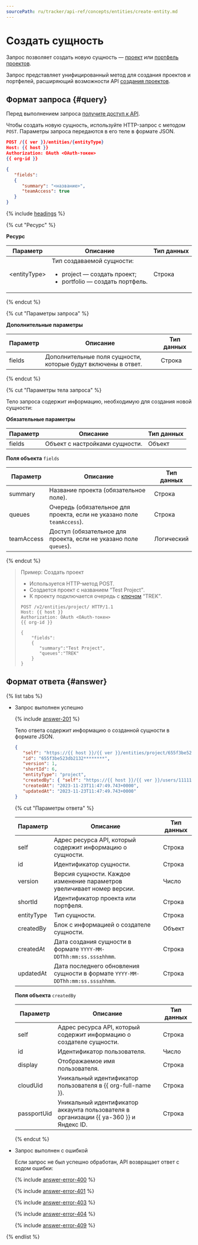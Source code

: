 ```yaml
---
sourcePath: ru/tracker/api-ref/concepts/entities/create-entity.md
---
```

# Создать сущность

Запрос позволяет создать новую сущность — [проект](../../manager/project-new.md) или [портфель проектов](../../manager/portfolio.md).

Запрос представляет унифицированный метод для создания проектов и портфелей, расширяющий возможности API [создания проектов](../projects/create-project.md).


## Формат запроса {#query}

Перед выполнением запроса [получите доступ к API](../access.md).

Чтобы создать новую сущность, используйте HTTP-запрос с методом `POST`. Параметры запроса передаются в его теле в формате JSON.

```json
POST /{{ ver }}/entities/{entityType}
Host: {{ host }}
Authorization: OAuth <OAuth-токен>
{{ org-id }}

{
   "fields": 
   {
      "summary": "<название>",
      "teamAccess": true
   }
}
```

{% include [headings](../../../_includes/tracker/api/headings.md) %}

{% cut "Ресурс" %}

**Ресурс**

Параметр | Описание | Тип данных
-------- | -------- | ----------
\<entityType> |Тип создаваемой сущности:<ul><li>project — создать проект;</li><li>portfolio — создать портфель.</li></ul>| Строка

{% endcut %} 

{% cut "Параметры запроса" %}

**Дополнительные параметры**

Параметр | Описание | Тип данных
-------- | -------- | ----------
fields |  Дополнительные поля сущности, которые будут включены в ответ. | Строка

{% endcut %}

{% cut "Параметры тела запроса" %}

Тело запроса содержит информацию, необходимую для создания новой сущности:

**Обязательные параметры**

Параметр | Описание | Тип данных
-------- | -------- | ----------
fields | Объект с настройками сущности. | Объект

**Поля объекта** `fields`

Параметр | Описание | Тип данных
-------- | -------- | ----------
summary | Название проекта (обязательное поле). | Строка
queues | Очередь (обязательное для проекта, если не указано поле `teamAccess`). | Строка
teamAccess | Доступ (обязательное для проекта, если не указано поле `queues`). | Логический

{% endcut %}

> Пример: Создать проект
> 
> - Используется HTTP-метод POST.
> - Создается проект с названием <q>Test Project</q>. 
> - К проекту подключается очередь с [ключом](../../manager/create-queue.md#key) <q>TREK</q>.
> 
> ```
> POST /v2/entities/project/ HTTP/1.1
> Host: {{ host }}
> Authorization: OAuth <OAuth-токен>
> {{ org-id }}
> 
> {
>     "fields":
>     {
>        "summary":"Test Project", 
>        "queues":"TREK"
>     }
> }
> ```

## Формат ответа {#answer}

{% list tabs %}

- Запрос выполнен успешно

   {% include [answer-201](../../../_includes/tracker/api/answer-201.md) %}

   Тело ответа содержит информацию о созданной сущности в формате JSON.
    ```json
   {
       "self": "https://{{ host }}/{{ ver }}/entities/project/655f3be523db2132********",
       "id": "655f3be523db2132********",
       "version": 1,
       "shortId": 6,
       "entityType": "project",
       "createdBy": { "self": "https://{{ host }}/{{ ver }}/users/111111117", "id": "111111117", "display": "Имя Фамилия", "cloudUid": "ajevuhegoggfk*******", "passportUid": 111111117 },
       "createdAt": "2023-11-23T11:47:49.743+0000",
       "updatedAt": "2023-11-23T11:47:49.743+0000"
   }
   ```

   {% cut "Параметры ответа" %}
    
   Параметр | Описание | Тип данных
   -------- | -------- | ----------
   self | Адрес ресурса API, который содержит информацию о сущности. | Строка
   id | Идентификатор сущности. | Строка
   version | Версия сущности. Каждое изменение параметров увеличивает номер версии. | Число
   shortId | Идентификатор проекта или портфеля. | Строка
   entityType | Тип сущности. | Строка
   createdBy | Блок с информацией о создателе сущности. | Объект
   createdAt | Дата создания сущности в формате `YYYY-MM-DDThh:mm:ss.sss±hhmm`. | Строка
   updatedAt | Дата последнего обновления сущности в формате `YYYY-MM-DDThh:mm:ss.sss±hhmm`. | Строка

   **Поля объекта** `createdBy`
    
   Параметр | Описание | Тип данных
   -------- | -------- | ----------
   self | Адрес ресурса API, который содержит информацию о создателе сущности. | Строка
   id | Идентификатор пользователя. | Число
   display | Отображаемое имя пользователя. | Строка
   cloudUid | Уникальный идентификатор пользователя в {{ org-full-name }}. | Строка
   passportUid | Уникальный идентификатор аккаунта пользователя в организации {{ ya-360 }} и Яндекс ID. | Строка

   {% endcut %}

- Запрос выполнен с ошибкой

    Если запрос не был успешно обработан, API возвращает ответ с кодом ошибки:
    
    {% include [answer-error-400](../../../_includes/tracker/api/answer-error-400.md) %}

    {% include [answer-error-401](../../../_includes/tracker/api/answer-error-401.md) %}
    
    {% include [answer-error-403](../../../_includes/tracker/api/answer-error-403.md) %}
    
    {% include [answer-error-404](../../../_includes/tracker/api/answer-error-404.md) %}
    
    {% include [answer-error-409](../../../_includes/tracker/api/answer-error-409.md) %}

{% endlist %}